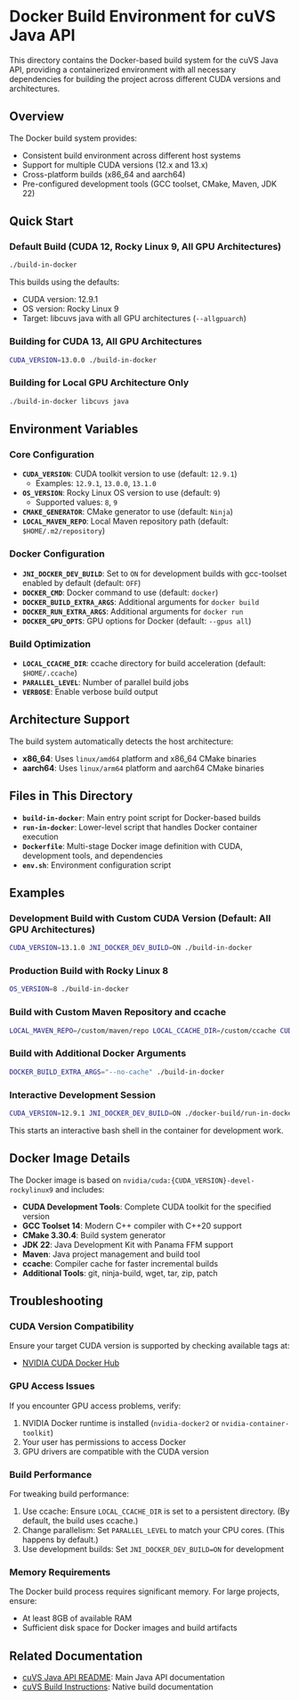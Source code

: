 # Docker Build Environment for cuVS Java API

This directory contains the Docker-based build system for the cuVS Java API, providing a containerized environment with all necessary dependencies for building the project across different CUDA versions and architectures.

## Overview

The Docker build system provides:
- Consistent build environment across different host systems
- Support for multiple CUDA versions (12.x and 13.x)
- Cross-platform builds (x86_64 and aarch64)
- Pre-configured development tools (GCC toolset, CMake, Maven, JDK 22)

## Quick Start

### Default Build (CUDA 12, Rocky Linux 9, All GPU Architectures)

```bash
./build-in-docker
```

This builds using the defaults:
- CUDA version: 12.9.1
- OS version: Rocky Linux 9
- Target: libcuvs java with all GPU architectures (`--allgpuarch`)

### Building for CUDA 13, All GPU Architectures

```bash
CUDA_VERSION=13.0.0 ./build-in-docker
```

### Building for Local GPU Architecture Only

```bash
./build-in-docker libcuvs java
```

## Environment Variables

### Core Configuration

- **`CUDA_VERSION`**: CUDA toolkit version to use (default: `12.9.1`)
  - Examples: `12.9.1`, `13.0.0`, `13.1.0`
- **`OS_VERSION`**: Rocky Linux OS version to use (default: `9`)
  - Supported values: `8`, `9`
- **`CMAKE_GENERATOR`**: CMake generator to use (default: `Ninja`)
- **`LOCAL_MAVEN_REPO`**: Local Maven repository path (default: `$HOME/.m2/repository`)

### Docker Configuration

- **`JNI_DOCKER_DEV_BUILD`**: Set to `ON` for development builds with gcc-toolset enabled by default (default: `OFF`)
- **`DOCKER_CMD`**: Docker command to use (default: `docker`)
- **`DOCKER_BUILD_EXTRA_ARGS`**: Additional arguments for `docker build`
- **`DOCKER_RUN_EXTRA_ARGS`**: Additional arguments for `docker run`
- **`DOCKER_GPU_OPTS`**: GPU options for Docker (default: `--gpus all`)

### Build Optimization

- **`LOCAL_CCACHE_DIR`**: ccache directory for build acceleration (default: `$HOME/.ccache`)
- **`PARALLEL_LEVEL`**: Number of parallel build jobs
- **`VERBOSE`**: Enable verbose build output

## Architecture Support

The build system automatically detects the host architecture:
- **x86_64**: Uses `linux/amd64` platform and x86_64 CMake binaries
- **aarch64**: Uses `linux/arm64` platform and aarch64 CMake binaries

## Files in This Directory

- **`build-in-docker`**: Main entry point script for Docker-based builds
- **`run-in-docker`**: Lower-level script that handles Docker container execution
- **`Dockerfile`**: Multi-stage Docker image definition with CUDA, development tools, and dependencies
- **`env.sh`**: Environment configuration script

## Examples

### Development Build with Custom CUDA Version (Default: All GPU Architectures)

```bash
CUDA_VERSION=13.1.0 JNI_DOCKER_DEV_BUILD=ON ./build-in-docker
```

### Production Build with Rocky Linux 8

```bash
OS_VERSION=8 ./build-in-docker
```

### Build with Custom Maven Repository and ccache

```bash
LOCAL_MAVEN_REPO=/custom/maven/repo LOCAL_CCACHE_DIR=/custom/ccache CUDA_VERSION=13.0.0 ./build-in-docker
```

### Build with Additional Docker Arguments

```bash
DOCKER_BUILD_EXTRA_ARGS="--no-cache" ./build-in-docker
```

### Interactive Development Session

```bash
CUDA_VERSION=12.9.1 JNI_DOCKER_DEV_BUILD=ON ./docker-build/run-in-docker
```

This starts an interactive bash shell in the container for development work.

## Docker Image Details

The Docker image is based on `nvidia/cuda:{CUDA_VERSION}-devel-rockylinux9` and includes:

- **CUDA Development Tools**: Complete CUDA toolkit for the specified version
- **GCC Toolset 14**: Modern C++ compiler with C++20 support
- **CMake 3.30.4**: Build system generator
- **JDK 22**: Java Development Kit with Panama FFM support
- **Maven**: Java project management and build tool
- **ccache**: Compiler cache for faster incremental builds
- **Additional Tools**: git, ninja-build, wget, tar, zip, patch

## Troubleshooting

### CUDA Version Compatibility

Ensure your target CUDA version is supported by checking available tags at:
- [NVIDIA CUDA Docker Hub](https://hub.docker.com/r/nvidia/cuda/tags)

### GPU Access Issues

If you encounter GPU access problems, verify:
1. NVIDIA Docker runtime is installed (`nvidia-docker2` or `nvidia-container-toolkit`)
2. Your user has permissions to access Docker
3. GPU drivers are compatible with the CUDA version

### Build Performance

For tweaking build performance:
1. Use ccache: Ensure `LOCAL_CCACHE_DIR` is set to a persistent directory. (By default, the build uses ccache.)
2. Change parallelism: Set `PARALLEL_LEVEL` to match your CPU cores. (This happens by default.)
3. Use development builds: Set `JNI_DOCKER_DEV_BUILD=ON` for development

### Memory Requirements

The Docker build process requires significant memory. For large projects, ensure:
- At least 8GB of available RAM
- Sufficient disk space for Docker images and build artifacts

## Related Documentation

- [cuVS Java API README](../README.md): Main Java API documentation
- [cuVS Build Instructions](https://docs.rapids.ai/api/cuvs/stable/build/): Native build documentation
